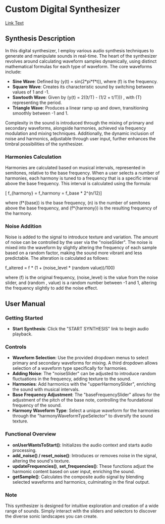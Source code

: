 <!-- @format -->

# Custom Digital Synthesizer

[Link Text](https://zchaplin.github.io/MusicSynnth/)

## Synthesis Description

In this digital synthesizer, I employ various audio synthesis techniques to generate and manipulate sounds in real-time. The heart of the synthesizer revolves around calculating waveform samples dynamically, using distinct mathematical formulas for each type of waveform. The core waveforms include:

- **Sine Wave**: Defined by \(y(t) = sin(2\*pi\*f\*t)\), where \(f\) is the frequency.
- **Square Wave**: Creates its characteristic sound by switching between values of 1 and -1.
- **Sawtooth Wave**: Given by \(y(t) = 2\((t/T) - (1/2 + t/T))) , with \(T\) representing the period.
- **Triangle Wave**: Produces a linear ramp up and down, transitioning smoothly between -1 and 1.

Complexity in the sound is introduced through the mixing of primary and secondary waveforms, alongside harmonies, achieved via frequency modulation and mixing techniques. Additionally, the dynamic inclusion of noise and harmonics, adjustable through user input, further enhances the timbral possibilities of the synthesizer.

### Harmonies Calculation

Harmonies are calculated based on musical intervals, represented in semitones, relative to the base frequency. When a user selects a number of harmonies, each harmony is tuned to a frequency that is a specific interval above the base frequency. This interval is calculated using the formula:

\[ f\_{harmony} = f_harmony = f_base \* 2^(n/12)]

where \(f*{base}\) is the base frequency, \(n\) is the number of semitones above the base frequency, and \(f*{harmony}\) is the resulting frequency of the harmony.

### Noise Addition

Noise is added to the signal to introduce texture and variation. The amount of noise can be controlled by the user via the "noiseSlider". The noise is mixed into the waveform by slightly altering the frequency of each sample based on a random factor, making the sound more vibrant and less predictable. The alteration is calculated as follows:

f_altered = f \* (1 + (noise_level \* (random value))/100)

where \(f\) is the original frequency, \(noise_level\) is the value from the noise slider, and \(random \, value\) is a random number between -1 and 1, altering the frequency slightly to add the noise effect.

## User Manual

### Getting Started

- **Start Synthesis**: Click the "START SYNTHESIS" link to begin audio playback.

### Controls

- **Waveform Selection**: Use the provided dropdown menus to select primary and secondary waveforms for mixing. A third dropdown allows selection of a waveform type specifically for harmonies.
- **Adding Noise**: The "noiseSlider" can be adjusted to introduce random fluctuations in the frequency, adding texture to the sound.
- **Harmonies**: Add harmonics with the "upperHarmonySlider", enriching the sound with musical intervals.
- **Base Frequency Adjustment**: The "baseFrequencySlider" allows for the adjustment of the pitch of the base note, controlling the foundational frequency of the sound.
- **Harmony Waveform Type**: Select a unique waveform for the harmonies through the "harmonyWaveformTypeSelector" to diversify the sound texture.

### Functional Overview

- **onUserWantsToStart()**: Initializes the audio context and starts audio processing.
- **add_noise() / reset_noise()**: Introduces or removes noise in the signal, altering the sound's texture.
- **updateFrequencies()**, **set_frequencies()**: These functions adjust the harmonic content based on user input, enriching the sound.
- **getSample()**: Calculates the composite audio signal by blending selected waveforms and harmonics, culminating in the final output.

### Note

This synthesizer is designed for intuitive exploration and creation of a wide range of sounds. Simply interact with the sliders and selectors to discover the diverse sonic landscapes you can create.
